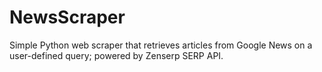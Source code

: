 # NewsScraper
Simple Python web scraper that retrieves articles from Google News on a user-defined query; powered by Zenserp SERP API. 

